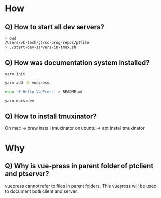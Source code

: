 # How

## Q) How to start all dev servers?

```bash
> pwd
/Users/vk-tech/gt/sc-prog-repos/ptfile
> ./start-dev-servers-in-tmux.sh
```

## Q) How was documentation system installed?

```bash
yarn init

yarn add -D vuepress

echo '# Hello VuePress' > README.md

yarn docs:dev
```

## Q) How to install tmuxinator?

On mac -> brew install tmuxinator
on ubuntu -> apt install tmuxinator

# Why

## Q) Why is vue-press in parent folder of ptclient and ptserver?

vuepress cannot refer to files in parent folders. This vuepress will be used to document both client and server.
